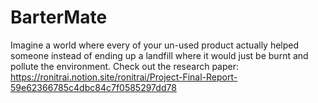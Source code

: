 # BarterMate
Imagine a world where every of your un-used product actually helped someone instead of ending up a landfill where it would just be burnt and pollute the environment.
Check out the research paper: https://ronitrai.notion.site/ronitrai/Project-Final-Report-59e62366785c4dbc84c7f0585297dd78
